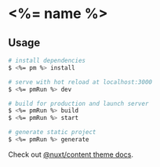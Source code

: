 # <%= name %>

## Usage

```bash
# install dependencies
$ <%= pm %> install

# serve with hot reload at localhost:3000
$ <%= pmRun %> dev

# build for production and launch server
$ <%= pmRun %> build
$ <%= pmRun %> start

# generate static project
$ <%= pmRun %> generate
```

Check out [@nuxt/content theme docs](https://content.nuxtjs.org/themes-docs).